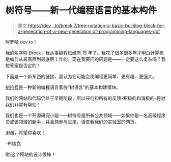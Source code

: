 # 树符号——新一代编程语言的基本构件

> 原文:[https://dev . to/breck 7/tree-notation-a-basic-building-block-for-a-generation-of-a-new-generation of-programming-languages-gbf](https://dev.to/breck7/tree-notation-a-basic-building-block-for-a-new-generation-of-programming-languages-gbf)

阿罗哈 dev.to！

我的名字叫 Breck，我从事编程已经有 15 年了。我花了很多很多年才明白计算机是如何从最高层到最底层工作的。现在我要问的问题是——一定要这么复杂吗？我想答案是否定的！

下面是一个新东西的链接，我认为它可能会使编程更简单、更有趣、更强大。

[树符号](https://treenotation.org/)是一种新的编程语言家族“树语言”的基本构建模块。

我们的网站和代码仍处于早期阶段，所以任何和所有的反馈-积极的和消极的-将对我们非常有帮助！

我们也是一个开源研究小组——树符号是所有公共领域——如果你是一名高级程序员或该领域的新手，并且想参与进来，请查看我们的[实验室](https://lab.treenotation.org/)的网页。

谢谢，希望你喜欢！

-布瑞克

附:这个网站的设计很棒！